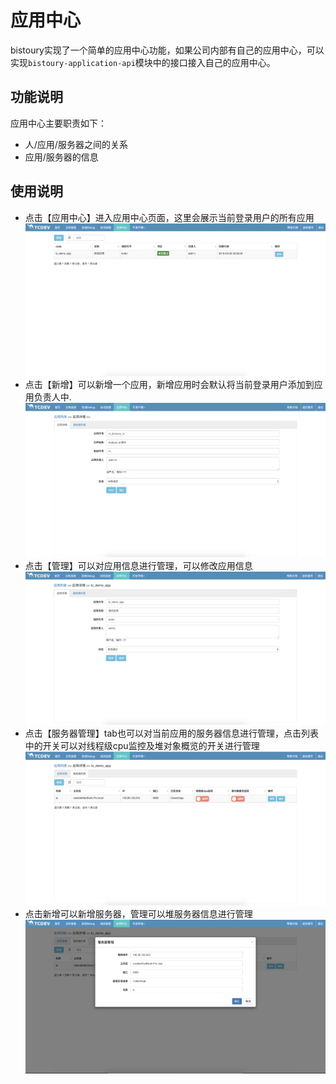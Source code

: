 # 应用中心
bistoury实现了一个简单的应用中心功能，如果公司内部有自己的应用中心，可以实现`bistoury-application-api`模块中的接口接入自己的应用中心。
## 功能说明

应用中心主要职责如下：
- 人/应用/服务器之间的关系
- 应用/服务器的信息
## 使用说明
- 点击【应用中心】进入应用中心页面，这里会展示当前登录用户的所有应用
![app](../image/app_panel.png)
- 点击【新增】可以新增一个应用，新增应用时会默认将当前登录用户添加到应用负责人中.
![app_add](../image/app_add.png)
- 点击【管理】可以对应用信息进行管理，可以修改应用信息
![app_info](../image/app_info.png)
- 点击【服务器管理】tab也可以对当前应用的服务器信息进行管理，点击列表中的开关可以对线程级cpu监控及堆对象概览的开关进行管理
![app_server](../image/app_server.png)
- 点击新增可以新增服务器，管理可以堆服务器信息进行管理
![app_server_manger](../image/app_server_manger.png)